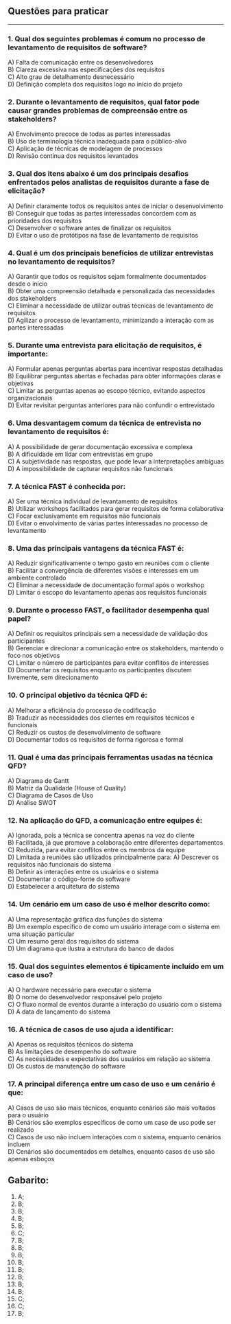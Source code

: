 ## Questões para praticar

---

### 1. Qual dos seguintes problemas é comum no processo de levantamento de requisitos de software?
A) Falta de comunicação entre os desenvolvedores  
B) Clareza excessiva nas especificações dos requisitos  
C) Alto grau de detalhamento desnecessário  
D) Definição completa dos requisitos logo no início do projeto  

### 2. Durante o levantamento de requisitos, qual fator pode causar grandes problemas de compreensão entre os stakeholders?
A) Envolvimento precoce de todas as partes interessadas  
B) Uso de terminologia técnica inadequada para o público-alvo  
C) Aplicação de técnicas de modelagem de processos  
D) Revisão contínua dos requisitos levantados  

### 3. Qual dos itens abaixo é um dos principais desafios enfrentados pelos analistas de requisitos durante a fase de elicitação?
A) Definir claramente todos os requisitos antes de iniciar o desenvolvimento  
B) Conseguir que todas as partes interessadas concordem com as prioridades dos requisitos  
C) Desenvolver o software antes de finalizar os requisitos  
D) Evitar o uso de protótipos na fase de levantamento de requisitos  

### 4. Qual é um dos principais benefícios de utilizar entrevistas no levantamento de requisitos?
A) Garantir que todos os requisitos sejam formalmente documentados desde o início  
B) Obter uma compreensão detalhada e personalizada das necessidades dos stakeholders  
C) Eliminar a necessidade de utilizar outras técnicas de levantamento de requisitos  
D) Agilizar o processo de levantamento, minimizando a interação com as partes interessadas

### 5. Durante uma entrevista para elicitação de requisitos, é importante:
A) Formular apenas perguntas abertas para incentivar respostas detalhadas  
B) Equilibrar perguntas abertas e fechadas para obter informações claras e objetivas  
C) Limitar as perguntas apenas ao escopo técnico, evitando aspectos organizacionais  
D) Evitar revisitar perguntas anteriores para não confundir o entrevistado

### 6. Uma desvantagem comum da técnica de entrevista no levantamento de requisitos é:
A) A possibilidade de gerar documentação excessiva e complexa  
B) A dificuldade em lidar com entrevistas em grupo  
C) A subjetividade nas respostas, que pode levar a interpretações ambíguas  
D) A impossibilidade de capturar requisitos não funcionais


### 7. A técnica **FAST** é conhecida por:
A) Ser uma técnica individual de levantamento de requisitos  
B) Utilizar workshops facilitados para gerar requisitos de forma colaborativa  
C) Focar exclusivamente em requisitos não funcionais  
D) Evitar o envolvimento de várias partes interessadas no processo de levantamento

### 8. Uma das principais vantagens da técnica **FAST** é:
A) Reduzir significativamente o tempo gasto em reuniões com o cliente  
B) Facilitar a convergência de diferentes visões e interesses em um ambiente controlado  
C) Eliminar a necessidade de documentação formal após o workshop  
D) Limitar o escopo do levantamento apenas aos requisitos funcionais

### 9. Durante o processo **FAST**, o facilitador desempenha qual papel?
A) Definir os requisitos principais sem a necessidade de validação dos participantes  
B) Gerenciar e direcionar a comunicação entre os stakeholders, mantendo o foco nos objetivos  
C) Limitar o número de participantes para evitar conflitos de interesses  
D) Documentar os requisitos enquanto os participantes discutem livremente, sem direcionamento


### 10. O principal objetivo da técnica **QFD** é:
A) Melhorar a eficiência do processo de codificação  
B) Traduzir as necessidades dos clientes em requisitos técnicos e funcionais  
C) Reduzir os custos de desenvolvimento de software  
D) Documentar todos os requisitos de forma rigorosa e formal

### 11. Qual é uma das principais ferramentas usadas na técnica **QFD**?
A) Diagrama de Gantt  
B) Matriz da Qualidade (House of Quality)  
C) Diagrama de Casos de Uso  
D) Análise SWOT

### 12. Na aplicação do **QFD**, a comunicação entre equipes é:
A) Ignorada, pois a técnica se concentra apenas na voz do cliente  
B) Facilitada, já que promove a colaboração entre diferentes departamentos  
C) Reduzida, para evitar conflitos entre os membros da equipe  
D) Limitada a reuniões  são utilizados principalmente para:
A) Descrever os requisitos não funcionais do sistema  
B) Definir as interações entre os usuários e o sistema  
C) Documentar o código-fonte do software  
D) Estabelecer a arquitetura do sistema

### 14. Um cenário em um caso de uso é melhor descrito como:
A) Uma representação gráfica das funções do sistema  
B) Um exemplo específico de como um usuário interage com o sistema em uma situação particular  
C) Um resumo geral dos requisitos do sistema  
D) Um diagrama que ilustra a estrutura do banco de dados

### 15. Qual dos seguintes elementos é tipicamente incluído em um caso de uso?
A) O hardware necessário para executar o sistema  
B) O nome do desenvolvedor responsável pelo projeto  
C) O fluxo normal de eventos durante a interação do usuário com o sistema  
D) A data de lançamento do sistema

### 16. A técnica de casos de uso ajuda a identificar:
A) Apenas os requisitos técnicos do sistema  
B) As limitações de desempenho do software  
C) As necessidades e expectativas dos usuários em relação ao sistema  
D) Os custos de manutenção do software

### 17. A principal diferença entre um caso de uso e um cenário é que:
A) Casos de uso são mais técnicos, enquanto cenários são mais voltados para o usuário  
B) Cenários são exemplos específicos de como um caso de uso pode ser realizado  
C) Casos de uso não incluem interações com o sistema, enquanto cenários incluem  
D) Cenários são documentados em detalhes, enquanto casos de uso são apenas esboços



## Gabarito:

1) A;
2) B;
3) B;
4) B;
5) B;
6) C;
7) B;
8) B;
9) B;
10) B;
11) B;
12) B;
13) B;
14) B;
15) C;
16) C;
17) B;